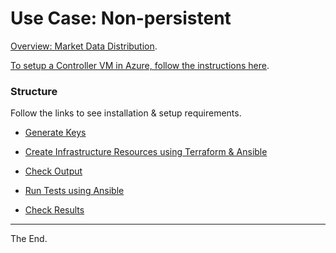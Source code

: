 # Use Case: Non-persistent

[Overview: Market Data Distribution](./MDD.md).

[To setup a Controller VM in Azure, follow the instructions here](./SetupController.md).

### Structure

Follow the links to see installation & setup requirements.

- [Generate Keys](./keys)

- [Create Infrastructure Resources using Terraform & Ansible](./terraform)

- [Check Output](./shared-setup)

- [Run Tests using Ansible](./ansible/tests)

- [Check Results](./test-results)


---
The End.
